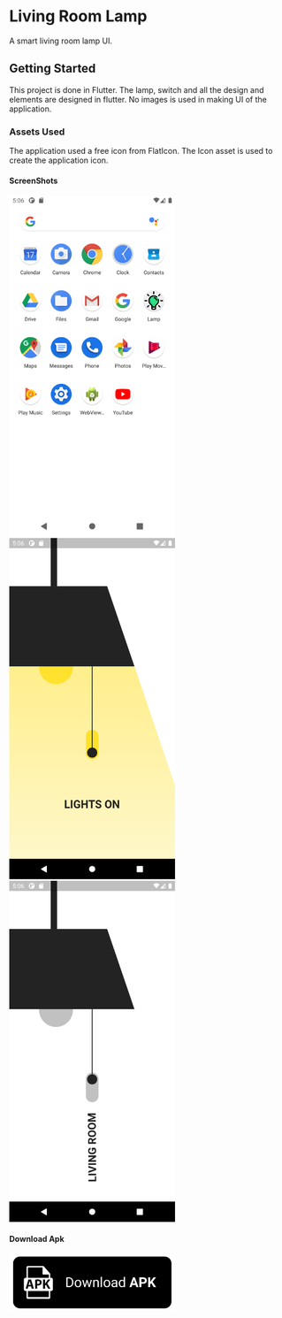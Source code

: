 # Living Room Lamp
A smart living room lamp UI.

## Getting Started

This project is done in Flutter.
The lamp, switch and all the design and elements are designed in flutter.
No images is used in making UI of the application.



### Assets Used

The application used a free icon from FlatIcon.
The Icon asset is used to create the application icon.
#### ScreenShots

<img src="screenshots/Screenshot_1.png" width ="300"/>
<br>
<img src="screenshots/Screenshot_2.png" width ="300"/>
<br>
<img src="screenshots/Screenshot_3.png" width ="300"/>
<br>


#### Download Apk

<a href="https://github.com/codebysanjay/Lamp/raw/master/screenshots/app-release.apk"><img src="screenshots/apk.png" width ="300"/></a>
